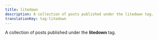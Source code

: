 ```yaml
---
title: litedown
description: A collection of posts published under the litedown tag.
translationKey: tag-litedown
---
```

A collection of posts published under the **litedown** tag.
